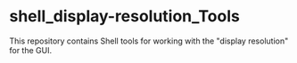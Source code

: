 # shell_display-resolution_Tools
This repository contains Shell tools for working with the "display resolution" for the GUI.
